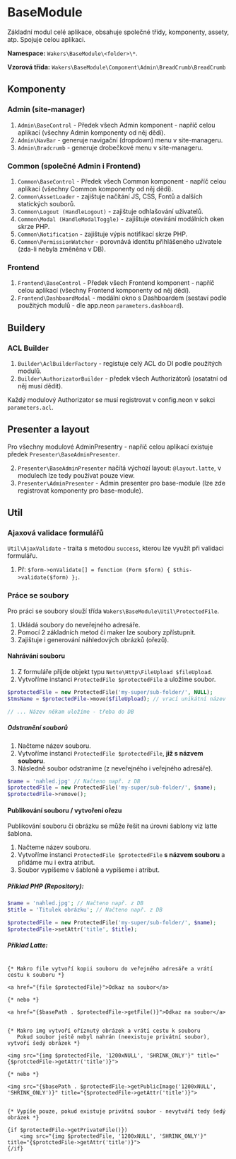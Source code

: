 # BaseModule
Základní modul celé aplikace, obsahuje společné třídy, komponenty, assety, atp. Spojuje celou aplikaci.

**Namespace:** `Wakers\BaseModule\<folder>\*`.

**Vzorová třída:** `Wakers\BaseModule\Component\Admin\BreadCrumb\BreadCrumb`


## Komponenty

### Admin (site-manager)
1. `Admin\BaseControl` - Předek všech Admin komponent - napříč celou aplikací (všechny Admin komponenty od něj dědí).
2. `Admin\NavBar` - generuje navigační (dropdown) menu v site-manageru.
3. `Admin\Bradcrumb` - generuje drobečkové menu v site-manageru.

### Common (společné Admin i Frontend)
1. `Common\BaseControl` - Předek všech Common komponent - napříč celou aplikací (všechny Common komponenty od něj dědí).
2. `Common\AssetLoader` - zajištuje načítání JS, CSS, Fontů a dalších statických souborů.
3. `Common\Logout (HandleLogout)` - zajištuje odhlašování uživatelů.
4. `Common\Modal (HandleModalToggle)` - zajištuje otevírání modálních oken skrze PHP.
5. `Common\Notification` - zajištuje výpis notifikací skrze PHP.
6. `Common\PermissionWatcher` - porovnává identitu přihlášeného uživatele (zda-li nebyla změněna v DB).

### Frontend
1. `Frontend\BaseControl` - Předek všech Frontend komponent - napříč celou aplikací (všechny Frontend komponenty od něj dědí).
2. `Frontend\DashboardModal` - modální okno s Dashboardem (sestaví podle použitých modulů - dle app.neon `parameters.dashboard`).

## Buildery

### ACL Builder
1. `Builder\AclBuilderFactory` - registuje celý ACL do DI podle použitých modulů.
2. `Builder\AuthorizatorBuilder` - předek všech Authorizátorů (osatatní od něj musí dědit).

Každý modulový Authorizator se musí registrovat v config.neon v sekci `parameters.acl`.

## Presenter a layout
Pro všechny modulové AdminPresentry - napříč celou aplikací existuje předek `Presenter\BaseAdminPresenter`.

2. `Presenter\BaseAdminPresenter` načítá výchozí layout: `@layout.latte`, v modulech lze tedy používat pouze view. 
3. `Presenter\AdminPresenter` - Admin presenter pro base-module (lze zde registrovat komponenty pro base-module).

## Util

### Ajaxová validace formulářů
`Util\AjaxValidate` - traita s metodou `success`, kterou lze využít při validaci formulářu.

1. Př: `$form->onValidate[] = function (Form $form) { $this->validate($form) };`.


### Práce se soubory
Pro práci se soubory slouží třída `Wakers\BaseModule\Util\ProtectedFile`.

1. Ukládá soubory do neveřejného adresáře.
2. Pomocí 2 základních metod či maker lze soubory zpřístupnit.
3. Zajištuje i generování náhledových obrázků (ořezů).

#### Nahrávání souboru
1. Z formuláře přijde objekt typu `Nette\Http\FileUpload $fileUpload`.
2. Vytvoříme instanci `ProtectedFile $protectedFile` a uložíme soubor.

```PHP
$protectedFile = new ProtectedFile('my-super/sub-folder/', NULL);
$tmsName = $protectedFile->move($fileUpload); // vrací unikátní název

// ... Název někam uložíme - třeba do DB
```

##### Odstranění souborů
1. Načteme název souboru.
2. Vytvoříme instanci `ProtectedFile $protectedFile`, **již s názvem souboru**.
3. Následně soubor odstraníme (z neveřejného i veřejného adresáře).

```PHP
$name = 'nahled.jpg' // Načteno např. z DB
$protectedFile = new ProtectedFile('my-super/sub-folder/', $name);
$protectedFile->remove();
```


#### Publikování souboru / vytvoření ořezu
Publikování souboru či obrázku se může řešit na úrovni šablony viz latte šablona.

1. Načteme název souboru.
2. Vytvoříme instanci `ProtectedFile $protectedFile` **s názvem souboru** a přidáme mu i extra atribut.
3. Soubor vypíšeme v šabloně a vypíšeme i atribut.

##### Příklad PHP (Repository):
```PHP
$name = 'nahled.jpg'; // Načteno např. z DB
$title = 'Titulek obrázku'; // Načteno např. z DB

$protectedFile = new ProtectedFile('my-super/sub-folder/', $name);
$protectedFile->setAttr('title', $title);
```

##### Příklad Latte:
```LATTE

{* Makro file vytvoří kopii souboru do veřejného adresáře a vrátí cestu k souboru *}

<a href="{file $protectedFile}">Odkaz na soubor</a>

{* nebo *}

<a href="{$basePath . $protectedFile->getFile()}">Odkaz na soubor</a>


{* Makro img vytvoří oříznutý obrázek a vrátí cestu k souboru
   Pokud soubor ještě nebyl nahrán (neexistuje privátní soubor), vytvoří šedý obrázek *}

<img src="{img $protectedFile, '1200xNULL', 'SHRINK_ONLY'}" title="{$protctedFile->getAttr('title')}">

{* nebo *}

<img src="{$basePath . $protectedFile->getPublicImage('1200xNULL', 'SHRINK_ONLY')}" title="{$protectedFile->getAttr('title')}">


{* Vypíše pouze, pokud existuje privátní soubor - nevytváří tedy šedý obrázek *}

{if $protectedFile->getPrivateFile()})
    <img src="{img $protectedFile, '1200xNULL', 'SHRINK_ONLY'}" title="{$protctedFile->getAttr('title')}">
{/if}
```